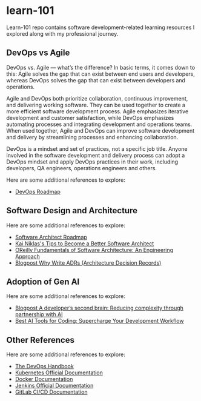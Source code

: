 # learn-101
Learn-101 repo contains software development-related learning resources I explored along with my professional journey.

## DevOps vs Agile

DevOps vs. Agile — what’s the difference? In basic terms, it comes down to this: Agile solves the gap that can exist between end users and developers, whereas DevOps solves the gap that can exist between developers and operations. 

Agile and DevOps both prioritize collaboration, continuous improvement, and delivering working software. They can be used together to create a more efficient software development process. Agile emphasizes iterative development and customer satisfaction, while DevOps emphasizes automating processes and integrating development and operations teams. When used together, Agile and DevOps can improve software development and delivery by streamlining processes and enhancing collaboration.

DevOps is a mindset and set of practices, not a specific job title. Anyone involved in the software development and delivery process can adopt a DevOps mindset and apply DevOps practices in their work, including developers, QA engineers, operations engineers and others.

Here are some additional references to explore:
- [DevOps Roadmap](https://roadmap.sh/devops)
  
## Software Design and Architecture

Here are some additional references to explore:
- [Software Architect Roadmap](https://roadmap.sh/software-architect)
- [Kai Niklas's Tips to Become a Better Software Architect](https://medium.com/hackernoon/38-actions-and-insights-to-become-a-better-software-architect-f135e2de9a1b)
- [OReilly Fundamentals of Software Architecture: An Engineering Approach](https://medium.com/hackernoon/38-actions-and-insights-to-become-a-better-software-architect-f135e2de9a1b)
- [Blogpost Why Write ADRs (Architecture Decision Records)](https://github.blog/2020-08-13-why-write-adrs/)

## Adoption of Gen AI

Here are some additional references to explore:
- [Blogpost A developer’s second brain: Reducing complexity through partnership with AI](https://github.blog/2024-01-17-a-developers-second-brain-reducing-complexity-through-partnership-with-ai/)
- [Best AI Tools for Coding: Supercharge Your Development Workflow](https://www.linkedin.com/pulse/best-ai-tools-coding-supercharge-your-development-workflow-nasar-u29hf/)


## Other References

Here are some additional references to explore:

- [The DevOps Handbook](https://itrevolution.com/book/the-devops-handbook/)
- [Kubernetes Official Documentation](https://kubernetes.io/docs/)
- [Docker Documentation](https://docs.docker.com/)
- [Jenkins Official Documentation](https://www.jenkins.io/doc/)
- [GitLab CI/CD Documentation](https://docs.gitlab.com/ee/ci/)
